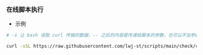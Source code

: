 ### 在线脚本执行

- 示例
```bash
# -s 让 bash 读取 curl 传输的数据，-- 之后的内容是传递给脚本的参数，也可以不加参数只有 bash

curl -sSL https://raw.githubusercontent.com/lwj-st/scripts/main/check/check_pid.sh | bash -s -- 6139
```
